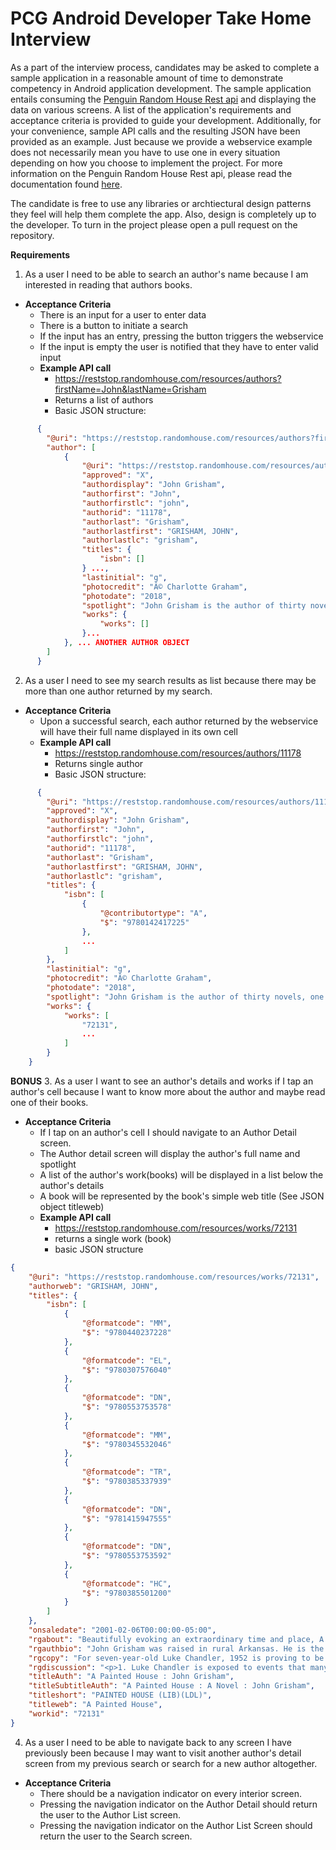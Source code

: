 # PCG Android Developer Take Home Interview

As a part of the interview process, candidates may be asked to complete a sample application in a reasonable amount of time to demonstrate competency in Android application development. The sample application entails consuming the [Penguin Random House Rest api](http://www.penguinrandomhouse.biz/webservices/rest/ "RHRS Documentation") and displaying the data on various screens. A list of the application's requirements and acceptance criteria is provided to guide your development. Additionally, for your convenience, sample API calls and the resulting JSON have been provided as an example. Just because we provide a webservice example does not necessarily mean you have to use one in every situation depending on how you choose to implement the project. For more information on the Penguin Random House Rest api, please read the documentation found [here](http://www.penguinrandomhouse.biz/webservices/rest/ "RHRS Documentation"). 

The candidate is free to use any libraries or archtiectural design patterns they feel will help them complete the app. Also, design is completely up to the developer. To turn in the project please open a pull request on the repository.

**Requirements**
1. As a user I need to be able to search an author's name because I am interested in reading that authors books. 
  - **Acceptance Criteria**
    - There is an input for a user to enter data 
    - There is a button to initiate a search 
    - If the input has an entry, pressing the button triggers the webservice 
    - If the input is empty the user is notified that they have to enter valid input 
    - **Example API call** 
      - https://reststop.randomhouse.com/resources/authors?firstName=John&lastName=Grisham
      - Returns a list of authors
      - Basic JSON structure:
```json
      { 
        "@uri": "https://reststop.randomhouse.com/resources/authors?firstName=John&lastName=Grisham",
        "author": [
            {
                "@uri": "https://reststop.randomhouse.com/resources/authors/11178",
                "approved": "X",
                "authordisplay": "John Grisham",
                "authorfirst": "John",
                "authorfirstlc": "john",
                "authorid": "11178",
                "authorlast": "Grisham",
                "authorlastfirst": "GRISHAM, JOHN",
                "authorlastlc": "grisham",
                "titles": {
                    "isbn": []
                } ...,
                "lastinitial": "g",
                "photocredit": "Â© Charlotte Graham",
                "photodate": "2018",
                "spotlight": "John Grisham is the author of thirty novels, one work of nonfiction, a collection of stories, and six novels for young readers.",
                "works": {
                    "works": []
                }...
            }, ... ANOTHER AUTHOR OBJECT
        ]
      }
```
    

2. As a user I need to see my search results as list because there may be more than one author returned by my search. 
- **Acceptance Criteria**
  - Upon a successful search, each author returned by the webservice will have their full name displayed in its own cell 
  - **Example API call** 
      - https://reststop.randomhouse.com/resources/authors/11178
      - Returns single author 
      - Basic JSON structure: 
```json
      {
        "@uri": "https://reststop.randomhouse.com/resources/authors/11178",
        "approved": "X",
        "authordisplay": "John Grisham",
        "authorfirst": "John",
        "authorfirstlc": "john",
        "authorid": "11178",
        "authorlast": "Grisham",
        "authorlastfirst": "GRISHAM, JOHN",
        "authorlastlc": "grisham",
        "titles": {
            "isbn": [
                {
                    "@contributortype": "A",
                    "$": "9780142417225"
                },
                ...
            ]
        },
        "lastinitial": "g",
        "photocredit": "Â© Charlotte Graham",
        "photodate": "2018",
        "spotlight": "John Grisham is the author of thirty novels, one work of nonfiction, a collection of stories, and six novels for young readers.",
        "works": {
            "works": [
                "72131",
                ...
            ]
        }
    }
```
**BONUS**
3. As a user I want to see an author's details and works if I tap an author's cell because I want to know more about the author and maybe read one of their books. 
- **Acceptance Criteria** 
  - If I tap on an author's cell I should navigate to an Author Detail screen. 
  - The Author detail screen will display the author's full name and spotlight 
  - A list of the author's work(books) will be displayed in a list below the author's details 
  - A book will be represented by the book's simple web title (See JSON object titleweb)
  - **Example API call** 
      - https://reststop.randomhouse.com/resources/works/72131
      - returns a single work (book)
      - basic JSON structure
```json
{
    "@uri": "https://reststop.randomhouse.com/resources/works/72131",
    "authorweb": "GRISHAM, JOHN",
    "titles": {
        "isbn": [
            {
                "@formatcode": "MM",
                "$": "9780440237228"
            },
            {
                "@formatcode": "EL",
                "$": "9780307576040"
            },
            {
                "@formatcode": "DN",
                "$": "9780553753578"
            },
            {
                "@formatcode": "MM",
                "$": "9780345532046"
            },
            {
                "@formatcode": "TR",
                "$": "9780385337939"
            },
            {
                "@formatcode": "DN",
                "$": "9781415947555"
            },
            {
                "@formatcode": "DN",
                "$": "9780553753592"
            },
            {
                "@formatcode": "HC",
                "$": "9780385501200"
            }
        ]
    },
    "onsaledate": "2001-02-06T00:00:00-05:00",
    "rgabout": "Beautifully evoking an extraordinary time and place, A PAINTED HOUSE<i> </i>has captivated millions of readers. Depicting aspects of family, community, trust, and faith through the eyes of a charming little boy, the book makes a memorable choice for reading groups. The questions, discussion topics, and author biography that follow are intended to enhance your reading of John Grisham&#8217;s A PAINTED HOUSE. We hope they will enrich your experience of this enduring novel.",
    "rgauthbio": "John Grisham was raised in rural Arkansas. He is the author of fifteen <i>New York Times</i> bestsellers.<br><br><br><i>From the Paperback edition.</i>",
    "rgcopy": "For seven-year-old Luke Chandler, 1952 is proving to be a year filled with secrets. Heavily in debt and renting some of the most flood-prone land in Arkansas, his family must do whatever it takes to bring in a good cotton crop this year. But Luke witnesses things that could threaten his family&#8217;s entire community. A forbidden love affair is brewing between two of the Chandlers&#8217; migrant workers. Two brutal murders are committed. A fatherless baby is born. And someone has secretly begun painting the Chandlers&#8217; dilapidated farmhouse, whose weathered clapboards make Luke&#8217;s mother look wistfully on the missed opportunities of life.",
    "rgdiscussion": "<p>1. Luke Chandler is exposed to events that many adults have never even seen. What is the effect of reading about these circumstances&#8212;from a difficult childbirth to the possibility of financial ruin&#8212;through the eyes of a seven-year-old narrator?</p><p>2. The Chandlers cannot afford some of the hallmarks of the1950s American dream, such as a television set or a stylish-looking car. Yet other aspects of that time period, such as the Korean War, make an unmistakable impression on them. How does the Chandler household measure up to your own memories or impressions of that era?</p><p>3. Several generations of women are presented in A PAINTED HOUSE, including Gran, Luke&#8217;s mother, and Tally. How do contemporary women compare to those three characters?</p><p>4. Baseball is a central theme in the novel, providing Luke with heroes, dreams, and a diversion from the exhaustion of picking cotton. When the Arkansans challenge the Mexicans to a baseball game, however, Luke sees a darker side to competition. In what way does this scene foreshadow the conclusion of the novel?</p><p>5. How might the novel have been different if Luke&#8217;s father or mother had narrated it?</p><p>6. How does your opinion of Cowboy change throughout the novel? What do you think attracts Tally to him? How did you react to his final showdown with Hank?</p><p>7. Discuss the role of Ricky in A PAINTED HOUSE. Though we never meet him directly, he does play a key part in the progress of the plot. What is the effect of his absence, and the letter writing it inspires? In what way does his experience differ from that of modern soldiers?</p><p>8. What keeps Pappy from giving up on farming?</p><p>9. What role do the Methodist and Baptist churches play in the Black Oak community? How well do religious teachings serve Luke during 1952?</p><p>10. In what way is Black Oak a snapshot of the world at large?</p><p>11. Luke says that most members of his community are descended from Scotch-Irish immigrants. What are some of the legacies of this ancestry?</p><p>12. The weather is a powerful force in A PAINTED HOUSE; floods, heat, hail, and tornadoes all add suspense to the novel. What is it like for the Chandlers to live at the complete mercy of the weather? How is their situation different from that of the cousins who perform indoor industrial work up north? What are the costs and benefits of relying on the natural world for your livelihood?</p><p>13. At the end of the novel, Luke and his parents become migrant workers themselves, venturing off to a new part of the country solely for employment opportunities. Twenty-first-century workers are often asked to transfer to a new part of the globe in order to further their careers. What is the best way to make decisions between financial security and family or cultural ties?</p><p>14. Poverty is a highly relative concept in A PAINTED HOUSE. Though they have no indoor plumbing and have perilously high debts, the Chandlers nonetheless give generously to those in need. How do you define &#8220;rich&#8221; and &#8220;poor&#8221;?</p><p>15. The Chandler house itself conveys a meaningful message. What is the significance of the way in which it gets painted? Do you believe that Pappy really does finish the job after Luke and his family leave? What is the effect of that detail? What causes Luke to set aside his dream of ordering a Cardinals jacket and instead use his meager earnings to buy paint?</p><p>16. In terms of plot and writing style, are any elements of John Grisham&#8217;s legal thrillers evident in A PAINTED HOUSE?</p><p>17. Discuss your own coming-of-age story. What are your first memories of home? Who were the first people you loved?</p><p>18. A PAINTED HOUSE ends with tantalizing possibilities. Speculate about how Luke&#8217;s life unfolds after his family leaves the Arkansas Delta.</p>",
    "titleAuth": "A Painted House : John Grisham",
    "titleSubtitleAuth": "A Painted House : A Novel : John Grisham",
    "titleshort": "PAINTED HOUSE (LIB)(LDL)",
    "titleweb": "A Painted House",
    "workid": "72131"
}
```

4. As a user I need to be able to navigate back to any screen I have previously been because I may want to visit another author's detail screen from my previous search or search for a new author altogether. 
- **Acceptance Criteria** 
  - There should be a navigation indicator on every interior screen. 
  - Pressing the navigation indicator on the Author Detail should return the user to the Author List screen. 
  - Pressing the navigation indicator on the Author List Screen should return the user to the Search screen.